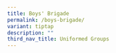 ```yaml
---
title: Boys' Brigade
permalink: /boys-brigade/
variant: tiptap
description: ""
third_nav_title: Uniformed Groups
---
```

